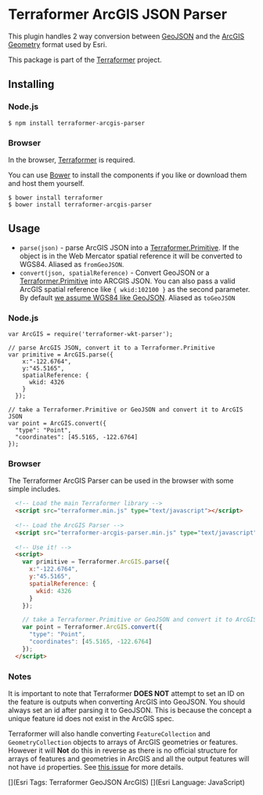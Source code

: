 # Terraformer ArcGIS JSON Parser

This plugin handles 2 way conversion between [GeoJSON](http://geojson.org/geojson-spec.html) and the [ArcGIS Geometry](http://help.arcgis.com/en/arcgisserver/10.0/apis/rest/geometry.html) format used by Esri.

This package is part of the [Terraformer](https://github.com/Esri/Terraformer) project.

## Installing

### Node.js

    $ npm install terraformer-arcgis-parser

### Browser

In the browser, [Terraformer](http://github.com/esri/terraformer) is required.

You can use [Bower](http://bower.io/) to install the components if you like or download them and host them yourself.

```
$ bower install terraformer
$ bower install terraformer-arcgis-parser
```

## Usage

* `parse(json)` - parse ArcGIS JSON into a [Terraformer.Primitive](). If the object is in the Web Mercator spatial reference it will be converted to WGS84. Aliased as `fromGeoJSON`.
* `convert(json, spatialReference)` - Convert GeoJSON or a [Terraformer.Primitive]() into ARCGIS JSON. You can also pass a valid ArcGIS spatial reference like `{ wkid:102100 }` as the second parameter. By default [we assume WGS84 like GeoJSON](http://geojson.org/geojson-spec.html#coordinate-reference-system-objects). Aliased as `toGeoJSON`

### Node.js

    var ArcGIS = require('terraformer-wkt-parser');
    
    // parse ArcGIS JSON, convert it to a Terraformer.Primitive
    var primitive = ArcGIS.parse({
        x:"-122.6764",
        y:"45.5165",
        spatialReference: {
          wkid: 4326
        }
      });
    
    // take a Terraformer.Primitive or GeoJSON and convert it to ArcGIS JSON
    var point = ArcGIS.convert({
      "type": "Point",
      "coordinates": [45.5165, -122.6764]
    });

### Browser

The Terraformer ArcGIS Parser can be used in the browser with some simple includes.

```html
  <!-- Load the main Terraformer library -->
  <script src="terraformer.min.js" type="text/javascript"></script>
  
  <!-- Load the ArcGIS Parser -->
  <script src="terraformer-arcgis-parser.min.js" type="text/javascript"></script>
  
  <!-- Use it! -->
  <script>
    var primitive = Terraformer.ArcGIS.parse({
      x:"-122.6764",
      y:"45.5165",
      spatialReference: {
        wkid: 4326
      }
    });

    // take a Terraformer.Primitive or GeoJSON and convert it to ArcGIS JSON
    var point = Terraformer.ArcGIS.convert({
      "type": "Point",
      "coordinates": [45.5165, -122.6764]
    });
  </script>
  ```

### Notes

It is important to note that Terraformer **DOES NOT** attempt to set an ID on the feature is outputs when converting ArcGIS into GeoJSON. You should always set an id after parsing it to GeoJSON. This is because the concept a unique feature id does not exist in the ArcGIS spec.

Terraformer will also handle converting `FeatureCollection` and `GeometryCollection` objects to arrays of ArcGIS geometries or features. However it will **Not** do this in reverse as there is no official structure for arrays of features and geometries in ArcGIS and all the output features will not have `id` properties. See [this issue](https://github.com/Esri/Terraformer/issues/104) for more details.

[](Esri Tags: Terraformer GeoJSON ArcGIS)
[](Esri Language: JavaScript)